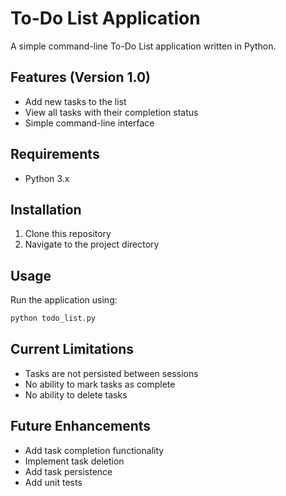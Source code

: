# To-Do List Application

A simple command-line To-Do List application written in Python.

## Features (Version 1.0)
- Add new tasks to the list
- View all tasks with their completion status
- Simple command-line interface

## Requirements
- Python 3.x

## Installation
1. Clone this repository
2. Navigate to the project directory

## Usage
Run the application using:
```bash
python todo_list.py
```

## Current Limitations
- Tasks are not persisted between sessions
- No ability to mark tasks as complete
- No ability to delete tasks

## Future Enhancements
- Add task completion functionality
- Implement task deletion
- Add task persistence
- Add unit tests 